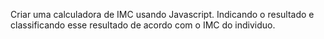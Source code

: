 Criar uma calculadora de IMC usando Javascript.
Indicando o resultado e classificando esse resultado de acordo com o IMC do individuo.
